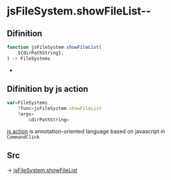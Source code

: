 # jsFileSystem.showFileList--

## Difinition

```js.js
function jsFileSystem.showFileList(
	${dirPathString},
) -> FileSystems
```

- 


## Difinition by js action

```js.js
var=FileSystems
	?func=jsFileSystem.showFileList
	?args=
		&dirPathString=
```

[js action](#) is annotation-oriented language based on javascript in `CommandClick`



## Src

-> [jsFileSystem.showFileList](https://github.com/puutaro/CommandClick/blob/master/app/src/main/java/com/puutaro/commandclick/fragment_lib/terminal_fragment/js_interface/file/JsFileSystem.kt#L266)


